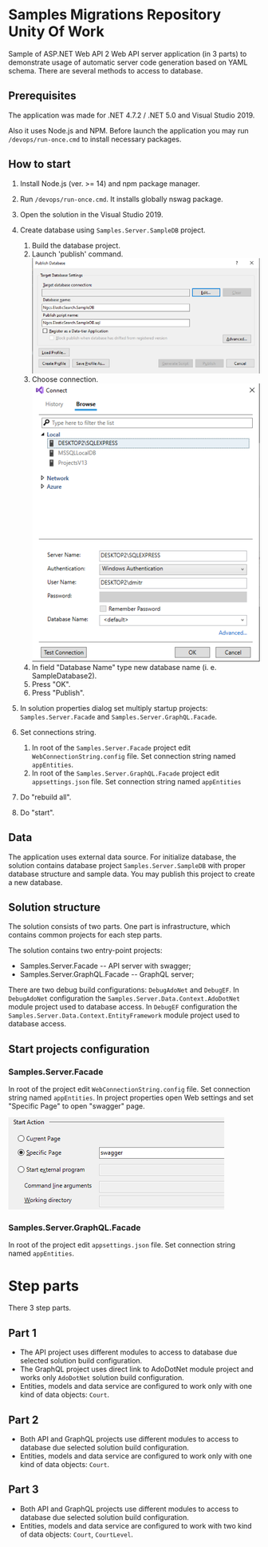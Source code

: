 # Samples Migrations Repository Unity Of Work
Sample of ASP.NET Web API 2 Web API server application (in 3 parts) to demonstrate usage of automatic server code generation based on YAML schema. There are several methods to access to database.

## Prerequisites

The application was made for .NET 4.7.2 / .NET 5.0 and Visual Studio 2019.

Also it uses Node.js and NPM. Before launch the application you may run ```/devops/run-once.cmd``` to install necessary packages.

## How to start

1. Install Node.js (ver. >= 14) and npm package manager.
1. Run ```/devops/run-once.cmd```. It installs globally nswag package.
1. Open the solution in the Visual Studio 2019.
1. Create database using ```Samples.Server.SampleDB``` project.
   1. Build the database project.
   1. Launch 'publish' command.   
   ![Publish Settings](/public/img/image01.png)   
   1. Choose connection.   
   ![Connection Settings](/public/img/image02.png)  
   1. In field "Database Name" type new database name (i. e. SampleDatabase2).
   1. Press "OK".
   1. Press "Publish".
   
1. In solution properties dialog set multiply startup projects: ```Samples.Server.Facade``` and ```Samples.Server.GraphQL.Facade```.
1. Set connections string.
   1. In root of the ```Samples.Server.Facade``` project edit ```WebConnectionString.config``` file. Set connection string named ```appEntities```.
   1. In root of the ```Samples.Server.GraphQL.Facade``` project edit ```appsettings.json``` file. Set connection string named ```appEntities```
1. Do "rebuild all".
1. Do "start".

## Data

The application uses external data source. For initialize database, the solution contains database project ```Samples.Server.SampleDB``` with proper database structure and sample data. You may publish this project to create a new database.

## Solution structure

The solution consists of two parts. One part is infrastructure, which contains common projects for each step parts.

The solution contains two entry-point projects:
* Samples.Server.Facade -- API server with swagger;
* Samples.Server.GraphQL.Facade -- GraphQL server;

There are two debug build configurations: ```DebugAdoNet``` and ```DebugEF```. In ```DebugAdoNet``` configuration the ```Samples.Server.Data.Context.AdoDotNet``` module project used to database access. In ```DebugEF``` configuration the ```Samples.Server.Data.Context.EntityFramework``` module project used to database access. 

## Start projects configuration

### Samples.Server.Facade

In root of the project edit ```WebConnectionString.config``` file. Set connection string named ```appEntities```. In project properties open Web settings and set "Specific Page" to open "swagger" page.

![Web Settings](/public/img/image03.png)

### Samples.Server.GraphQL.Facade

In root of the project edit ```appsettings.json``` file. Set connection string named ```appEntities```.

# Step parts

There 3 step parts.

## Part 1

* The API project uses different modules to access to database due selected solution build configuration.
* The GraphQL project uses direct link to AdoDotNet module project and works only ```AdoDotNet``` solution build configuration.
* Entities, models and data service are configured to work only with one kind of data objects: ```Court```.

## Part 2

* Both API and GraphQL projects use different modules to access to database due selected solution build configuration.
* Entities, models and data service are configured to work only with one kind of data objects: ```Court```.

## Part 3

* Both API and GraphQL projects use different modules to access to database due selected solution build configuration.
* Entities, models and data service are configured to work with two kind of data objects: ```Court```, ```CourtLevel```.
